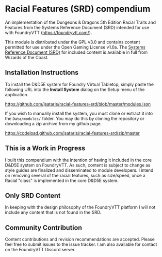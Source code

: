 # Racial Features (SRD) compendium

An implementation of the Dungeons & Dragons 5th Edition Racial Traits and Features from the Systems Reference Document (SRD) intended for use with FoundryVTT (https://foundryvtt.com/). 

This module is distributed under the GPL v3.0 and contains content permitted for use under the Open Gaming License v1.0a.
The [Systems Reference Document (SRD)](http://media.wizards.com/2016/downloads/DND/SRD-OGL_V5.1.pdf) for included
content is available in full from Wizards of the Coast.

## Installation Instructions

To install the D&D5E system for Foundry Virtual Tabletop, simply paste the following URL into the **Install System**
dialog on the Setup menu of the application.

https://github.com/jsataris/racial-features-srd/blob/master/modules.json

If you wish to manually install the system, you must clone or extract it into the ``Data/modules/`` folder. You
may do this by cloning the repository or downloading a zip archive from my github page. 

https://codeload.github.com/jsataris/racial-features-srd/zip/master

## This is a Work in Progress

I built this compendium with the intention of having it included in the core D&D5E system on FoundryVTT. As such, content is subject to change as style guides are finalized and disseminated to module developers. I intend on removing several of the racial features, such as size/speed, once a Racial "class" is implemented in the core D&D5E system. 

## Only SRD Content

In keeping with the design philosophy of the FoundryVTT platform I will not include any content that is not found in the SRD. 

## Community Contribution

Content contributions and revision recommendations are accepted. Please feel free to submit issues to the issue tracker. I am also available for contact on the FoundryVTT Discord server. 
